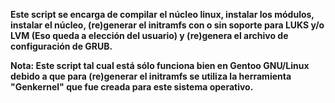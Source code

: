 **Este script se encarga de compilar el núcleo linux, instalar los módulos, instalar el núcleo, (re)generar el initramfs
con o sin soporte para LUKS y/o LVM (Eso queda a elección del usuario) y (re)genera el archivo de configuración de GRUB.**

**Nota: Este script tal cual está sólo funciona bien en Gentoo GNU/Linux debido a que para (re)generar el initramfs se
utiliza la herramienta "Genkernel" que fue creada para este sistema operativo.**

